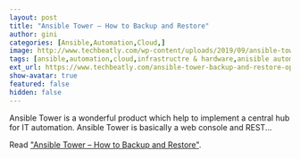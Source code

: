 ```yaml
---
layout: post
title: "Ansible Tower – How to Backup and Restore"
author: gini
categories: [Ansible,Automation,Cloud,]
image: http://www.techbeatly.com/wp-content/uploads/2019/09/ansible-tower-backup-and-restore-operations-1.jpg
tags: [ansible,automation,cloud,infrastructre & hardware,anisible automation,ansible tower,ansible tower – backup and restore operations,backup ansible,how to backup ansible tower,how to restore ansible tower,]
ext_url: https://www.techbeatly.com/ansible-tower-backup-and-restore-operations/
show-avatar: true
featured: false
hidden: false
---
```


Ansible Tower is a wonderful product which help to implement a central hub for IT automation. Ansible Tower is basically a web console and REST...

Read ["Ansible Tower – How to Backup and Restore"](https://www.techbeatly.com/ansible-tower-backup-and-restore-operations/).